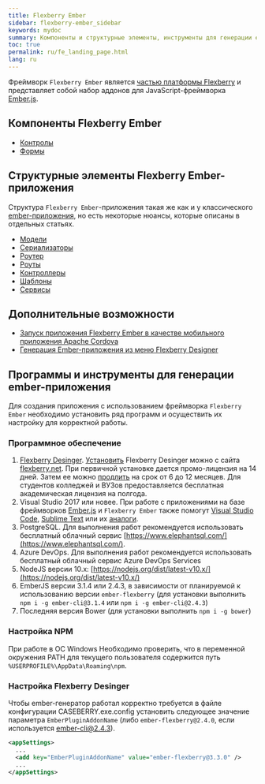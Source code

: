 ```yaml
---
title: Flexberry Ember
sidebar: flexberry-ember_sidebar
keywords: mydoc
summary: Компоненты и структурные элементы, инструменты для генерации ember-приложения
toc: true
permalink: ru/fe_landing_page.html
lang: ru
---
```


Фреймворк `Flexberry Ember` является [частью платформы Flexberry](http://flexberry.ru) и представляет собой набор аддонов для JavaScript-фреймворка [Ember.js](http://emberjs.com/).

## Компоненты Flexberry Ember

* [Контролы](ef_controls.html)
* [Формы](ef_forms.html)

## Структурные элементы Flexberry Ember-приложения

Структура `Flexberry Ember`-приложения такая же как и у классического [ember-приложения](https://guides.emberjs.com/v2.4.0/getting-started/core-concepts/), но есть некоторые нюансы, которые описаны в отдельных статьях.

* [Модели](efd_model.html)
* [Сериализаторы](efd_serializer.html)
* [Роутер](ef_router.html)
* [Роуты](ef_route.html)
* [Контроллеры](ef_controller.html)
* [Шаблоны](ef_template.html)
* [Сервисы](ef_service.html)

## Дополнительные возможности

* [Запуск приложения Flexberry Ember в качестве мобильного приложения Apache Cordova](ef_cordova.html)
* [Генерация Ember-приложения из меню Flexberry Designer](ef_generator.html)

## Программы и инструменты для генерации ember-приложения

Для создания приложения с использованием фреймворка `Flexberry Ember` необходимо установить ряд программ и осуществить их настройку для корректной работы.

### Программное обеспечение

1. [Flexberry Desinger](https://flexberry.github.io/ru/fd_flexberry-designer.html). [Установить](https://flexberry.github.io/ru/fd_install.html) Flexberry Desinger можно с сайта [flexberry.net](https://flexberry.net/). При первичной установке дается промо-лицензия на 14 дней. Затем ее можно [продлить](https://designer.flexberry.net/#/download-win-app) на срок от 6 до 12 месяцев. Для студентов колледжей и ВУЗов предоставляется бесплатная академическая лицензия на полгода.
2. Visual Studio 2017 или новее. При работе с приложениями на базе фреймворков [Ember.js](https://emberjs.com/) и `Flexberry Ember` также помогут [Visual Studio Code](https://code.visualstudio.com/), [Sublime Text](http://www.sublimetext.com/) или их [аналоги](https://jpnsoft.ru/visual-studio-code/).
3. PostgreSQL. Для выполнения работ рекомендуется использовать бесплатный облачный сервис [https://www.elephantsql.com/](https://www.elephantsql.com/).
4. Azure DevOps. Для выполнения работ рекомендуется использовать бесплатный облачный сервис Azure DevOps Services
5. NodeJS версии 10.x: [https://nodejs.org/dist/latest-v10.x/](https://nodejs.org/dist/latest-v10.x/)
6. EmberJS версии 3.1.4 или 2.4.3, в зависимости от планируемой к использованию версии `ember-flexberry` (для установки выполнить `npm i -g ember-cli@3.1.4` или `npm i -g ember-cli@2.4.3`)
7. Последняя версия Bower (для установки выполнить `npm i -g bower`)

### Настройка NPM

При работе в ОС Windows Необходимо проверить, что в переменной окружения PATH для текущего пользователя содержится путь `%USERPROFILE%\AppData\Roaming\npm`.

### Настройка Flexberry Desinger

Чтобы ember-генератор работал корректно требуется в файле конфигурации CASEBERRY.exe.config установить следующее значение параметра `EmberPluginAddonName` (либо `ember-flexberry@2.4.0`, если используется ember-cli@2.4.3).

```xml
<appSettings>
  ...
  <add key="EmberPluginAddonName" value="ember-flexberry@3.3.0" />
  ...
</appSettings>
```
